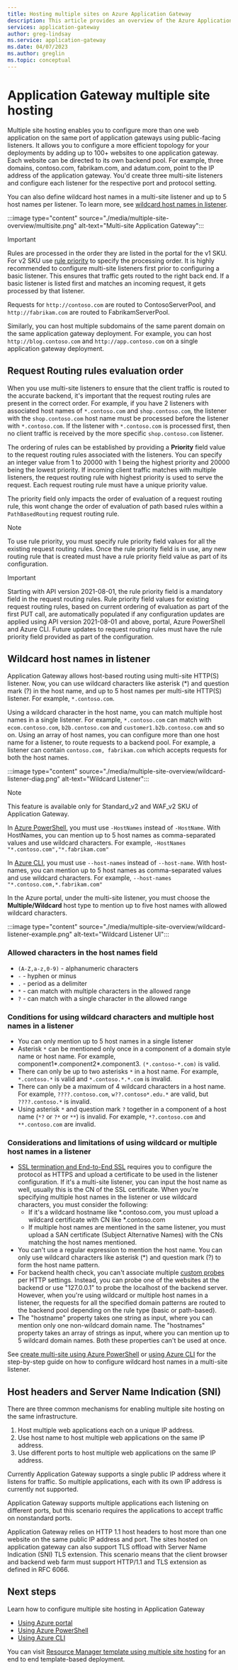 ```yaml
---
title: Hosting multiple sites on Azure Application Gateway
description: This article provides an overview of the Azure Application Gateway multi-site support. Examples are provided of rule priority and the order of evaluation for rules applied to incoming requests. Conditions and limitations for using wildcard rules are described.
services: application-gateway
author: greg-lindsay
ms.service: application-gateway
ms.date: 04/07/2023
ms.author: greglin
ms.topic: conceptual
---
```


# Application Gateway multiple site hosting

Multiple site hosting enables you to configure more than one web application on the same port of application gateways using public-facing listeners. It allows you to configure a more efficient topology for your deployments by adding up to 100+ websites to one application gateway. Each website can be directed to its own backend pool. For example, three domains, contoso.com, fabrikam.com, and adatum.com, point to the IP address of the application gateway. You'd create three multi-site listeners and configure each listener for the respective port and protocol setting.

You can also define wildcard host names in a multi-site listener and up to 5 host names per listener. To learn more, see [wildcard host names in listener](#wildcard-host-names-in-listener).

:::image type="content" source="./media/multiple-site-overview/multisite.png" alt-text="Multi-site Application Gateway":::

> [!IMPORTANT]
> Rules are processed in the order they are listed in the portal for the v1 SKU. For v2 SKU use [rule priority](#request-routing-rules-evaluation-order) to specify the processing order. It is highly recommended to configure multi-site listeners first prior to configuring a basic listener.  This ensures that traffic gets routed to the right back end. If a basic listener is listed first and matches an incoming request, it gets processed by that listener.

Requests for `http://contoso.com` are routed to ContosoServerPool, and `http://fabrikam.com` are routed to FabrikamServerPool.

Similarly, you can host multiple subdomains of the same parent domain on the same application gateway deployment. For example, you can  host `http://blog.contoso.com` and `http://app.contoso.com` on a single application gateway deployment.

## Request Routing rules evaluation order

When you use multi-site listeners to ensure that the client traffic is routed to the accurate backend, it's important that the request routing rules are present in the correct order.
For example, if you have 2 listeners with associated host names of `*.contoso.com` and `shop.contoso.com`, the listener with the `shop.contoso.com` host name must be processed before the listener with `*.contoso.com`. If the listener with `*.contoso.com` is processed first, then no client traffic is received by the more specific `shop.contoso.com` listener.

The ordering of rules can be established by providing a **Priority** field value to the request routing rules associated with the listeners. You can specify an integer value from 1 to 20000 with 1 being the highest priority and 20000 being the lowest priority. If incoming client traffic matches with multiple listeners, the request routing rule with highest priority is used to serve the request. Each request routing rule must have a unique priority value.

The priority field only impacts the order of evaluation of a request routing rule, this wont change the order of evaluation of path based rules within a `PathBasedRouting` request routing rule.

> [!NOTE]
> To use rule priority, you must specify rule priority field values for all the existing request routing rules. Once the rule priority field is in use, any new routing rule that is created must have a rule priority field value as part of its configuration. 

> [!IMPORTANT]
>  Starting with API version 2021-08-01, the rule priority field is a mandatory field in the request routing rules. Rule priority field values for existing request routing rules, based on current ordering of evaluation as part of the first PUT call, are automatically populated if any configuration updates are applied using API version 2021-08-01 and above, portal, Azure PowerShell and Azure CLI. Future updates to request routing rules must have the rule priority field provided as part of the configuration.

## Wildcard host names in listener

Application Gateway allows host-based routing using multi-site HTTP(S) listener. Now, you can use wildcard characters like asterisk (*) and question mark (?) in the host name, and up to 5 host names per multi-site HTTP(S) listener. For example, `*.contoso.com`.

Using a wildcard character in the host name, you can match multiple host names in a single listener. For example, `*.contoso.com` can match with `ecom.contoso.com`, `b2b.contoso.com` and `customer1.b2b.contoso.com` and so on. Using an array of host names, you can configure more than one host name for a listener, to route requests to a backend pool. For example, a listener can contain `contoso.com, fabrikam.com` which accepts requests for both the host names.

:::image type="content" source="./media/multiple-site-overview/wildcard-listener-diag.png" alt-text="Wildcard Listener":::

>[!NOTE]
> This feature is available only for Standard_v2 and WAF_v2 SKU of Application Gateway.

In [Azure PowerShell](tutorial-multiple-sites-powershell.md), you must use `-HostNames` instead of `-HostName`. With HostNames, you can mention up to 5 host names as comma-separated values and use wildcard characters. For example, `-HostNames "*.contoso.com","*.fabrikam.com"`

In [Azure CLI](tutorial-multiple-sites-cli.md), you must use `--host-names` instead of `--host-name`. With host-names, you can mention up to 5 host names as comma-separated values and use wildcard characters. For example, `--host-names "*.contoso.com,*.fabrikam.com"`

In the Azure portal, under the multi-site listener, you must choose the **Multiple/Wildcard** host type to mention up to five host names with allowed wildcard characters.

:::image type="content" source="./media/multiple-site-overview/wildcard-listener-example.png" alt-text="Wildcard Listener UI":::

### Allowed characters in the host names field

* `(A-Z,a-z,0-9)` - alphanumeric characters
* `-` - hyphen or minus
* `.` - period as a delimiter
* `*` - can match with multiple characters in the allowed range
* `?` - can match with a single character in the allowed range

<!-- docutune:disable -->

### Conditions for using wildcard characters and multiple host names in a listener

* You can only mention up to 5 host names in a single listener
* Asterisk `*` can be mentioned only once in a component of a domain style name or host name. For example, component1*.component2*.component3. `(*.contoso-*.com)` is valid.
* There can only be up to two asterisks `*` in a host name. For example, `*.contoso.*` is valid and `*.contoso.*.*.com` is invalid.
* There can only be a maximum of 4 wildcard characters in a host name. For example, `????.contoso.com`, `w??.contoso*.edu.*` are valid, but `????.contoso.*` is invalid.
* Using asterisk `*` and question mark `?` together in a component of a host name (`*?` or `?*` or `**`) is invalid. For example, `*?.contoso.com` and `**.contoso.com` are invalid.

<!-- docutune:enable -->

### Considerations and limitations of using wildcard or multiple host names in a listener

* [SSL termination and End-to-End SSL](ssl-overview.md) requires you to configure the protocol as HTTPS and upload a certificate to be used in the listener configuration. If it's a multi-site listener, you can input the host name as well, usually this is the CN of the SSL certificate. When you're specifying multiple host names in the listener or use wildcard characters, you must consider the following:
    * If it's a wildcard hostname like *.contoso.com, you must upload a wildcard certificate with CN like *.contoso.com
    * If multiple host names are mentioned in the same listener, you must upload a SAN certificate (Subject Alternative Names) with the CNs matching the host names mentioned.
* You can't use a regular expression to mention the host name. You can only use wildcard characters like asterisk (*) and question mark (?) to form the host name pattern.
* For backend health check, you can't associate multiple [custom probes](application-gateway-probe-overview.md) per HTTP settings. Instead, you can probe one of the websites at the backend or use "127.0.0.1" to probe the localhost of the backend server. However, when you're using wildcard or multiple host names in a listener, the requests for all the specified domain patterns are routed to the backend pool depending on the rule type (basic or path-based).
* The "hostname" property takes one string as input, where you can mention only one non-wildcard domain name. The "hostnames" property takes an array of strings as input, where you can mention up to 5 wildcard domain names. Both these properties can't be used at once.

See [create multi-site using Azure PowerShell](tutorial-multiple-sites-powershell.md) or [using Azure CLI](tutorial-multiple-sites-cli.md) for the step-by-step guide on how to configure wildcard host names in a multi-site listener.



## Host headers and Server Name Indication (SNI)

There are three common mechanisms for enabling multiple site hosting on the same infrastructure.

1. Host multiple web applications each on a unique IP address.
2. Use host name to host multiple web applications on the same IP address.
3. Use different ports to host multiple web applications on the same IP address.

Currently Application Gateway supports a single public IP address where it listens for traffic. So multiple applications, each with its own IP address is currently not supported.

Application Gateway supports multiple applications each listening on different ports, but this scenario requires the applications to accept traffic on nonstandard ports.

Application Gateway relies on HTTP 1.1 host headers to host more than one website on the same public IP address and port. The sites hosted on application gateway can also support TLS offload with Server Name Indication (SNI) TLS extension. This scenario means that the client browser and backend web farm must support HTTP/1.1 and TLS extension as defined in RFC 6066.

## Next steps

Learn how to configure multiple site hosting in Application Gateway
* [Using Azure portal](create-multiple-sites-portal.md)
* [Using Azure PowerShell](tutorial-multiple-sites-powershell.md)
* [Using Azure CLI](tutorial-multiple-sites-cli.md)

You can visit [Resource Manager template using multiple site hosting](https://github.com/Azure/azure-quickstart-templates/tree/master/quickstarts/microsoft.network/application-gateway-multihosting) for an end to end template-based deployment.
